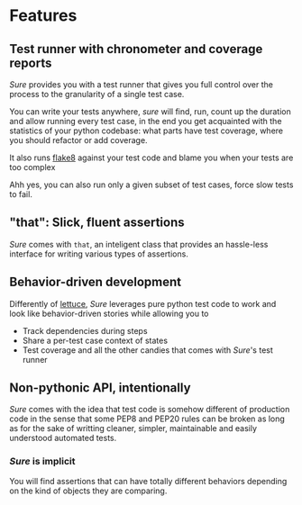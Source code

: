 # Features

## Test runner with chronometer and coverage reports

_Sure_ provides you with a test runner that gives you full control
over the process to the granularity of a single test case.

You can write your tests anywhere, _sure_ will find, run, count up the
duration and allow running every test case, in the end you get
acquainted with the statistics of your python codebase: what parts
have test coverage, where you should refactor or add coverage.

It also runs [flake8](http://pypi.python.org/pypi/flake8/) against
your test code and blame you when your tests are too complex

Ahh yes, you can also run only a given subset of test cases, force
slow tests to fail.

## "that": Slick, fluent assertions

_Sure_ comes with `that`, an inteligent class that provides an
hassle-less interface for writing various types of assertions.


## Behavior-driven development

Differently of [lettuce](http://lettuce.it), _Sure_ leverages pure
python test code to work and look like behavior-driven stories while
allowing you to

* Track dependencies during steps
* Share a per-test case context of states
* Test coverage and all the other candies that comes with _Sure_'s test runner

## Non-pythonic API, intentionally

_Sure_ comes with the idea that test code is somehow different of
production code in the sense that some PEP8 and PEP20 rules can be
broken as long as for the sake of writting cleaner, simpler,
maintainable and easily understood automated tests.

### _Sure_ is implicit

You will find assertions that can have totally different behaviors
depending on the kind of objects they are comparing.
